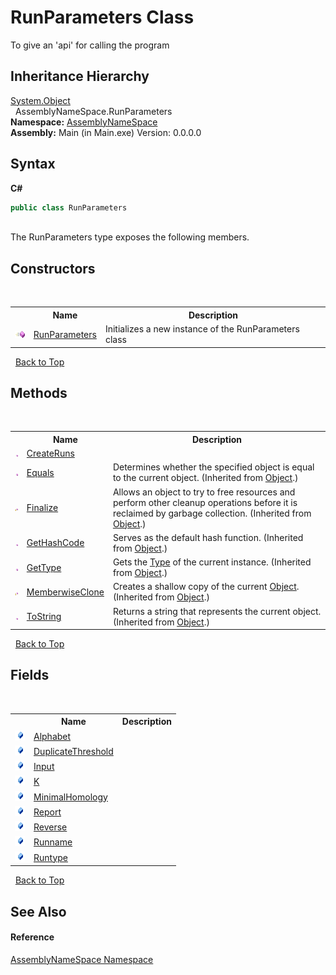 # RunParameters Class
 

To give an 'api' for calling the program


## Inheritance Hierarchy
<a href="http://msdn2.microsoft.com/en-us/library/e5kfa45b" target="_blank">System.Object</a><br />&nbsp;&nbsp;AssemblyNameSpace.RunParameters<br />
**Namespace:**&nbsp;<a href="6bcc80ef-5cfd-db5f-1eb2-7297d1c16397">AssemblyNameSpace</a><br />**Assembly:**&nbsp;Main (in Main.exe) Version: 0.0.0.0

## Syntax

**C#**<br />
``` C#
public class RunParameters
```

<br />
The RunParameters type exposes the following members.


## Constructors
&nbsp;<table><tr><th></th><th>Name</th><th>Description</th></tr><tr><td>![Public method](media/pubmethod.gif "Public method")</td><td><a href="d10e0319-192b-ecb3-140e-2550aa13ad27">RunParameters</a></td><td>
Initializes a new instance of the RunParameters class</td></tr></table>&nbsp;
<a href="#runparameters-class">Back to Top</a>

## Methods
&nbsp;<table><tr><th></th><th>Name</th><th>Description</th></tr><tr><td>![Public method](media/pubmethod.gif "Public method")</td><td><a href="6aaa9a44-7190-0f73-f420-96f6b5afa201">CreateRuns</a></td><td /></tr><tr><td>![Public method](media/pubmethod.gif "Public method")</td><td><a href="http://msdn2.microsoft.com/en-us/library/bsc2ak47" target="_blank">Equals</a></td><td>
Determines whether the specified object is equal to the current object.
 (Inherited from <a href="http://msdn2.microsoft.com/en-us/library/e5kfa45b" target="_blank">Object</a>.)</td></tr><tr><td>![Protected method](media/protmethod.gif "Protected method")</td><td><a href="http://msdn2.microsoft.com/en-us/library/4k87zsw7" target="_blank">Finalize</a></td><td>
Allows an object to try to free resources and perform other cleanup operations before it is reclaimed by garbage collection.
 (Inherited from <a href="http://msdn2.microsoft.com/en-us/library/e5kfa45b" target="_blank">Object</a>.)</td></tr><tr><td>![Public method](media/pubmethod.gif "Public method")</td><td><a href="http://msdn2.microsoft.com/en-us/library/zdee4b3y" target="_blank">GetHashCode</a></td><td>
Serves as the default hash function.
 (Inherited from <a href="http://msdn2.microsoft.com/en-us/library/e5kfa45b" target="_blank">Object</a>.)</td></tr><tr><td>![Public method](media/pubmethod.gif "Public method")</td><td><a href="http://msdn2.microsoft.com/en-us/library/dfwy45w9" target="_blank">GetType</a></td><td>
Gets the <a href="http://msdn2.microsoft.com/en-us/library/42892f65" target="_blank">Type</a> of the current instance.
 (Inherited from <a href="http://msdn2.microsoft.com/en-us/library/e5kfa45b" target="_blank">Object</a>.)</td></tr><tr><td>![Protected method](media/protmethod.gif "Protected method")</td><td><a href="http://msdn2.microsoft.com/en-us/library/57ctke0a" target="_blank">MemberwiseClone</a></td><td>
Creates a shallow copy of the current <a href="http://msdn2.microsoft.com/en-us/library/e5kfa45b" target="_blank">Object</a>.
 (Inherited from <a href="http://msdn2.microsoft.com/en-us/library/e5kfa45b" target="_blank">Object</a>.)</td></tr><tr><td>![Public method](media/pubmethod.gif "Public method")</td><td><a href="http://msdn2.microsoft.com/en-us/library/7bxwbwt2" target="_blank">ToString</a></td><td>
Returns a string that represents the current object.
 (Inherited from <a href="http://msdn2.microsoft.com/en-us/library/e5kfa45b" target="_blank">Object</a>.)</td></tr></table>&nbsp;
<a href="#runparameters-class">Back to Top</a>

## Fields
&nbsp;<table><tr><th></th><th>Name</th><th>Description</th></tr><tr><td>![Public field](media/pubfield.gif "Public field")</td><td><a href="fc84adaa-bee7-7f64-1688-ea4a6776d6d4">Alphabet</a></td><td /></tr><tr><td>![Public field](media/pubfield.gif "Public field")</td><td><a href="fd8ea207-9cdb-ceb6-9fc8-3760bb087d30">DuplicateThreshold</a></td><td /></tr><tr><td>![Public field](media/pubfield.gif "Public field")</td><td><a href="6ac94735-55b7-1546-38dc-f2a86d89372c">Input</a></td><td /></tr><tr><td>![Public field](media/pubfield.gif "Public field")</td><td><a href="a2aa3cae-fe52-6ee2-0ddd-44b7a98922e0">K</a></td><td /></tr><tr><td>![Public field](media/pubfield.gif "Public field")</td><td><a href="f4b7380f-a5cf-a315-6f8d-7618796cbfd9">MinimalHomology</a></td><td /></tr><tr><td>![Public field](media/pubfield.gif "Public field")</td><td><a href="128bb67c-e477-8004-cbbe-c306d401c930">Report</a></td><td /></tr><tr><td>![Public field](media/pubfield.gif "Public field")</td><td><a href="1dc3adb3-2431-01b9-7d6f-fae97b7b4d51">Reverse</a></td><td /></tr><tr><td>![Public field](media/pubfield.gif "Public field")</td><td><a href="a0bd6c5d-588a-e918-0121-84fb87a3cee6">Runname</a></td><td /></tr><tr><td>![Public field](media/pubfield.gif "Public field")</td><td><a href="7159326c-d590-7144-eb04-5432570320f2">Runtype</a></td><td /></tr></table>&nbsp;
<a href="#runparameters-class">Back to Top</a>

## See Also


#### Reference
<a href="6bcc80ef-5cfd-db5f-1eb2-7297d1c16397">AssemblyNameSpace Namespace</a><br />